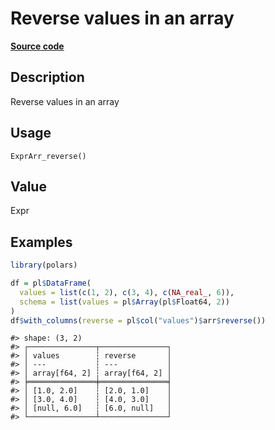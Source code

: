 

# Reverse values in an array

[**Source code**](https://github.com/pola-rs/r-polars/tree/main/R/expr__array.R#L79)

## Description

Reverse values in an array

## Usage

<pre><code class='language-R'>ExprArr_reverse()
</code></pre>

## Value

Expr

## Examples

``` r
library(polars)

df = pl$DataFrame(
  values = list(c(1, 2), c(3, 4), c(NA_real_, 6)),
  schema = list(values = pl$Array(pl$Float64, 2))
)
df$with_columns(reverse = pl$col("values")$arr$reverse())
```

    #> shape: (3, 2)
    #> ┌───────────────┬───────────────┐
    #> │ values        ┆ reverse       │
    #> │ ---           ┆ ---           │
    #> │ array[f64, 2] ┆ array[f64, 2] │
    #> ╞═══════════════╪═══════════════╡
    #> │ [1.0, 2.0]    ┆ [2.0, 1.0]    │
    #> │ [3.0, 4.0]    ┆ [4.0, 3.0]    │
    #> │ [null, 6.0]   ┆ [6.0, null]   │
    #> └───────────────┴───────────────┘
